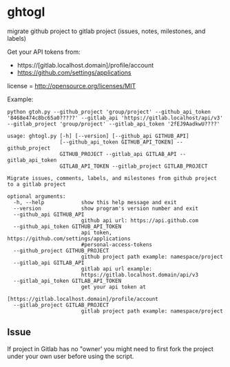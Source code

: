 ghtogl
======

migrate github project to gitlab project (issues, notes, milestones, and labels)

Get your API tokens from:
 * https://[gitlab.localhost.domain]/profile/account
 * https://github.com/settings/applications

license = http://opensource.org/licenses/MIT

Example:
```
python gtoh.py --github_project 'group/project' --github_api_token '8468e474c8bc65a0?????' --gitlab_api 'https://gitlab.localhost/api/v3' --gitlab_project 'group/project' --gitlab_api_token '2fEJ9AadkwU????' 
```

```
usage: ghtogl.py [-h] [--version] [--github_api GITHUB_API]
                 [--github_api_token GITHUB_API_TOKEN] --github_project
                 GITHUB_PROJECT --gitlab_api GITLAB_API --gitlab_api_token
                 GITLAB_API_TOKEN --gitlab_project GITLAB_PROJECT

Migrate issues, comments, labels, and milestones from github project
to a gitlab project

optional arguments:
  -h, --help            show this help message and exit
  --version             show program's version number and exit
  --github_api GITHUB_API
                        github api url: https://api.github.com
  --github_api_token GITHUB_API_TOKEN
                        api token, https://github.com/settings/applications
                        #personal-access-tokens
  --github_project GITHUB_PROJECT
                        github project path example: namespace/project
  --gitlab_api GITLAB_API
                        gitlab api url example:
                        https://gitlab.localhost.domain/api/v3
  --gitlab_api_token GITLAB_API_TOKEN
                        get your api token at
                        [https://gitlab.localhost.domain]/profile/account
  --gitlab_project GITLAB_PROJECT
                        gitlab project path example: namespace/project
```

Issue
-------

If project in Gitlab has no "owner' you might need to first fork the project under your own user
before using the script.
